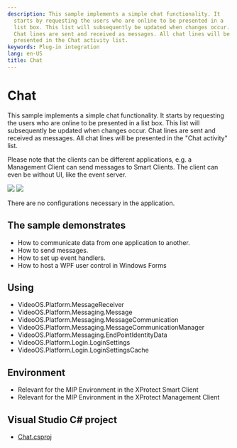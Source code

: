 ```yaml
---
description: This sample implements a simple chat functionality. It
  starts by requesting the users who are online to be presented in a
  list box. This list will subsequently be updated when changes occur.
  Chat lines are sent and received as messages. All chat lines will be
  presented in the Chat activity list.
keywords: Plug-in integration
lang: en-US
title: Chat
---
```


# Chat

This sample implements a simple chat functionality. It starts by
requesting the users who are online to be presented in a list box. This
list will subsequently be updated when changes occur. Chat lines are
sent and received as messages. All chat lines will be presented in the
\"Chat activity\" list.

Please note that the clients can be different applications, e.g. a
Management Client can send messages to Smart Clients. The client can
even be without UI, like the event server.

![](ChatSC1.png)	![](ChatMC1.png)

There are no configurations necessary in the application.

## The sample demonstrates

-   How to communicate data from one application to another.
-   How to send messages.
-   How to set up event handlers.
-   How to host a WPF user control in Windows Forms

## Using

-   VideoOS.Platform.MessageReceiver
-   VideoOS.Platform.Messaging.Message
-   VideoOS.Platform.Messaging.MessageCommunication
-   VideoOS.Platform.Messaging.MessageCommunicationManager
-   VideoOS.Platform.Messaging.EndPointIdentityData
-   VideoOS.Platform.Login.LoginSettings
-   VideoOS.Platform.Login.LoginSettingsCache

## Environment

-   Relevant for the MIP Environment in the XProtect Smart Client
-   Relevant for the MIP Environment in the XProtect Management Client

## Visual Studio C\# project

-   [Chat.csproj](javascript:openLink('..\\\\PluginSamples\\\\Chat\\\\Chat.csproj');)
